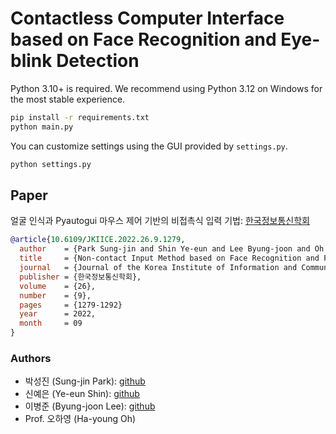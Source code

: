 # Contactless Computer Interface based on Face Recognition and Eye-blink Detection

Python 3.10+ is required. We recommend using Python 3.12 on Windows for the most stable experience.

```sh
pip install -r requirements.txt
python main.py
```

You can customize settings using the GUI provided by `settings.py`.

```sh
python settings.py
```

## Paper

얼굴 인식과 Pyautogui 마우스 제어 기반의 비접촉식 입력 기법: [한국정보통신학회](https://koreascience.or.kr/article/JAKO202228049092231.page?&lang=ko)

```bibtex
@article{10.6109/JKIICE.2022.26.9.1279,
  author    = {Park Sung-jin and Shin Ye-eun and Lee Byung-joon and Oh Ha-young},
  title     = {Non-contact Input Method based on Face Recognition and Pyautogui Mouse Control},
  journal   = {Journal of the Korea Institute of Information and Communication Engineering},
  publisher = {한국정보통신학회},
  volume    = {26},
  number    = {9},
  pages     = {1279-1292}
  year      = 2022,
  month     = 09
}
```

### Authors

- 박성진 (Sung-jin Park): [github](https://github.com/denev6)
- 신예은 (Ye-eun Shin): [github](https://github.com/Ye-eun-Shin)
- 이병준 (Byung-joon Lee): [github](https://github.com/powerpowe)
- Prof. 오하영 (Ha-young Oh)

